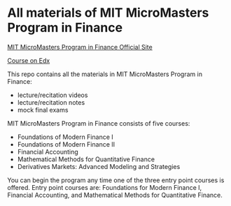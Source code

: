 # All materials of MIT MicroMasters Program in Finance

[MIT MicroMasters Program in Finance Official Site](https://micromasters.mit.edu/fin/)

[Course on Edx](https://www.edx.org/micromasters/mitx-finance)

This repo contains all the materials in MIT MicroMasters Program in Finance:

- lecture/recitation videos
- lecture/recitation notes
- mock final exams

MIT MicroMasters Program in Finance consists of five courses:

- Foundations of Modern Finance I
- Foundations of Modern Finance II
- Financial Accounting
- Mathematical Methods for Quantitative Finance
- Derivatives Markets: Advanced Modeling and Strategies

You can begin the program any time one of the three entry point courses is offered. Entry point courses are: Foundations for Modern Finance I, Financial Accounting, and Mathematical Methods for Quantitative Finance.
